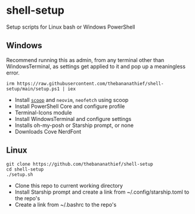 # shell-setup
Setup scripts for Linux bash or Windows PowerShell

## Windows
Recommend running this as admin, from any terminal other than WindowsTerminal, as settings get applied to it and pop up a meaningless error.
```
irm https://raw.githubusercontent.com/thebananathief/shell-setup/main/setup.ps1 | iex
```
- Install [`scoop`](https://github.com/ScoopInstaller/Scoop) and `neovim`, `neofetch` using scoop
- Install PowerShell Core and configure profile
- Terminal-Icons module
- Install WindowsTerminal and configure settings
- Installs oh-my-posh or Starship prompt, or none
- Downloads Cove NerdFont

## Linux
```
git clone https://github.com/thebananathief/shell-setup
cd shell-setup
./setup.sh
```
- Clone this repo to current working directory
- Install Starship prompt and create a link from ~/.config/starship.toml to the repo's
- Create a link from ~/.bashrc to the repo's